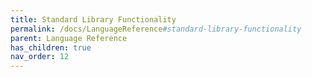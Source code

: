 ```yaml
---
title: Standard Library Functionality
permalink: /docs/LanguageReference#standard-library-functionality
parent: Language Reference
has_children: true
nav_order: 12
---
```

